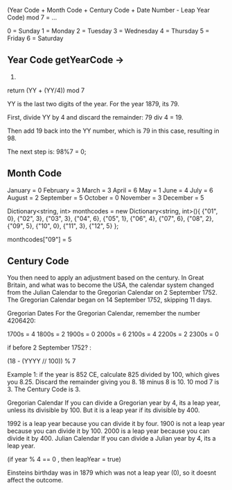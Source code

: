 



(Year Code + Month Code + Century Code + Date Number - Leap Year Code) mod 7 = ... 

0 = Sunday
1 = Monday
2 = Tuesday
3 = Wednesday
4 = Thursday
5 = Friday
6 = Saturday


## Year Code getYearCode ->


1. 
return (YY + (YY/4)) mod 7

YY is the last two digits of the year. For the year 1879, its 79.

First, divide YY by 4 and discard the remainder: 79 div 4 = 19.

Then add 19 back into the YY number, which is 79 in this case, resulting in 98.

The next step is: 98%7 = 0;



## Month Code
January = 0
February = 3
March = 3
April = 6
May = 1
June = 4
July = 6
August = 2
September = 5
October = 0
November = 3
December = 5

Dictionary<string, int> monthcodes = new Dictionary<string, int>(){
  {"01", 0},
  {"02", 3},
  {"03", 3},
  {"04", 6},
  {"05", 1},
  {"06", 4},
  {"07", 6},
  {"08", 2},
  {"09", 5},
  {"10", 0},
  {"11", 3},
  {"12", 5}
};



monthcodes["09"] = 5

## Century Code

You then need to apply an adjustment based on the century. In Great Britain, and what was to become the USA, the calendar system changed from the Julian Calendar to the Gregorian Calendar on 2 September 1752. The Gregorian Calendar began on 14 September 1752, skipping 11 days.

Gregorian Dates
For the Gregorian Calendar, remember the number 4206420:

1700s = 4
1800s = 2
1900s = 0
2000s = 6
2100s = 4
2200s = 2
2300s = 0

if before 2 September 1752? : 

(18 - (YYYY // 100)) % 7

Example 1: if the year is 852 CE, calculate 825 divided by 100, which gives you 8.25. Discard the remainder giving you 8. 18 minus 8 is 10. 10 mod 7 is 3. The Century Code is 3.

Gregorian Calendar
If you can divide a Gregorian year by 4, its a leap year, unless its divisible by 100. 
But it is a leap year if its divisible by 400.

1992 is a leap year because you can divide it by four.
1900 is not a leap year because you can divide it by 100.
2000 is a leap year because you can divide it by 400.
Julian Calendar
If you can divide a Julian year by 4, its a leap year.

(if year % 4 == 0 , then leapYear = true)

Einsteins birthday was in 1879 which was not a leap year (0), so it doesnt affect the outcome.


# 
